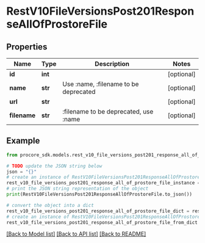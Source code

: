 # RestV10FileVersionsPost201ResponseAllOfProstoreFile


## Properties

Name | Type | Description | Notes
------------ | ------------- | ------------- | -------------
**id** | **int** |  | [optional] 
**name** | **str** | Use :name, :filename to be deprecated | [optional] 
**url** | **str** |  | [optional] 
**filename** | **str** | :filename to be deprecated, use :name | [optional] 

## Example

```python
from procore_sdk.models.rest_v10_file_versions_post201_response_all_of_prostore_file import RestV10FileVersionsPost201ResponseAllOfProstoreFile

# TODO update the JSON string below
json = "{}"
# create an instance of RestV10FileVersionsPost201ResponseAllOfProstoreFile from a JSON string
rest_v10_file_versions_post201_response_all_of_prostore_file_instance = RestV10FileVersionsPost201ResponseAllOfProstoreFile.from_json(json)
# print the JSON string representation of the object
print(RestV10FileVersionsPost201ResponseAllOfProstoreFile.to_json())

# convert the object into a dict
rest_v10_file_versions_post201_response_all_of_prostore_file_dict = rest_v10_file_versions_post201_response_all_of_prostore_file_instance.to_dict()
# create an instance of RestV10FileVersionsPost201ResponseAllOfProstoreFile from a dict
rest_v10_file_versions_post201_response_all_of_prostore_file_from_dict = RestV10FileVersionsPost201ResponseAllOfProstoreFile.from_dict(rest_v10_file_versions_post201_response_all_of_prostore_file_dict)
```
[[Back to Model list]](../README.md#documentation-for-models) [[Back to API list]](../README.md#documentation-for-api-endpoints) [[Back to README]](../README.md)


